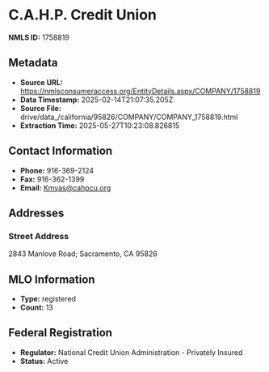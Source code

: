 # C.A.H.P. Credit Union

**NMLS ID:** 1758819

## Metadata
- **Source URL:** https://nmlsconsumeraccess.org/EntityDetails.aspx/COMPANY/1758819
- **Data Timestamp:** 2025-02-14T21:07:35.205Z
- **Source File:** drive/data_/california/95826/COMPANY/COMPANY_1758819.html
- **Extraction Time:** 2025-05-27T10:23:08.826815

## Contact Information
- **Phone:** 916-369-2124
- **Fax:** 916-362-1399
- **Email:** Kmyas@cahpcu.org

## Addresses
### Street Address
2843 Manlove Road; Sacramento, CA 95826

## MLO Information
- **Type:** registered
- **Count:** 13

## Federal Registration
- **Regulator:** National Credit Union Administration - Privately Insured
- **Status:** Active
